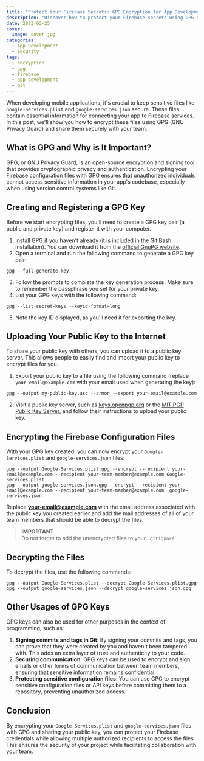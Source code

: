 ```yaml
---
title: "Protect Your Firebase Secrets: GPG Encryption for App Development"
description: "Discover how to protect your Firebase secrets using GPG encryption for mobile apps, ensuring data security and safeguarding sensitive information from unauthorized access in your git repositories."
date: 2023-03-25
cover:
  image: cover.jpg
categories:
  - App Development
  - Security
tags:
  - encryption
  - gpg
  - firebase
  - app development
  - git
---
```


When developing mobile applications, it's crucial to keep sensitive files like `Google-Services.plist` and `google-services.json` secure. These files contain essential information for connecting your app to Firebase services. In this post, we'll show you how to encrypt these files using GPG (GNU Privacy Guard) and share them securely with your team.

## What is GPG and Why is It Important?

GPG, or GNU Privacy Guard, is an open-source encryption and signing tool that provides cryptographic privacy and authentication. Encrypting your Firebase configuration files with GPG ensures that unauthorized individuals cannot access sensitive information in your app's codebase, especially when using version control systems like Git.

## Creating and Registering a GPG Key

Before we start encrypting files, you'll need to create a GPG key pair (a public and private key) and register it with your computer.

1. Install GPG if you haven't already (it is included in the Git Bash installation). You can download it from the [official GnuPG website](https://gnupg.org/download/).
2. Open a terminal and run the following command to generate a GPG key pair:  

  ```shell
  gpg --full-generate-key
  ```

3. Follow the prompts to complete the key generation process. Make sure to remember the passphrase you set for your private key.
4. List your GPG keys with the following command:  
  ```shell
  gpg --list-secret-keys --keyid-format=long
  ```
5. Note the key ID displayed, as you'll need it for exporting the key.

## Uploading Your Public Key to the Internet

To share your public key with others, you can upload it to a public key server. This allows people to easily find and import your public key to encrypt files for you.

1. Export your public key to a file using the following command (replace `your-email@example.com` with your email used when generating the key):  

  ```shell
  gpg --output my-public-key.asc --armor --export your-email@example.com
  ```

2. Visit a public key server, such as [keys.openpgp.org](https://keys.openpgp.org/) or the [MIT PGP Public Key Server](https://pgp.mit.edu/), and follow their instructions to upload your public key.

## Encrypting the Firebase Configuration Files

With your GPG key created, you can now encrypt your `Google-Services.plist` and `google-services.json` files:

```shell
gpg --output Google-Services.plist.gpg --encrypt --recipient your-email@example.com --recipient your-team-member@example.com Google-Services.plist
gpg --output google-services.json.gpg --encrypt --recipient your-email@example.com --recipient your-team-member@example.com  google-services.json
```

Replace **your-email@example.com** with the email address associated with the public key you created earlier and add the mail addresses of all of your team members that should be able to decrypt the files.

> **IMPORTANT**  
> Do not forget to add the unencrypted files to your `.gitignore`.

## Decrypting the Files

To decrypt the files, use the following commands:

```shell
gpg --output Google-Services.plist --decrypt Google-Services.plist.gpg
gpg --output google-services.json --decrypt google-services.json.gpg
```

## Other Usages of GPG Keys

GPG keys can also be used for other purposes in the context of programming, such as:

1. **Signing commits and tags in Git**: By signing your commits and tags, you can prove that they were created by you and haven't been tampered with. This adds an extra layer of trust and authenticity to your code.
2. **Securing communication**: GPG keys can be used to encrypt and sign emails or other forms of communication between team members, ensuring that sensitive information remains confidential.
3. **Protecting sensitive configuration files**: You can use GPG to encrypt sensitive configuration files or API keys before committing them to a repository, preventing unauthorized access.

## Conclusion

By encrypting your `Google-Services.plist` and `google-services.json` files with GPG and sharing your public key, you can protect your Firebase credentials while allowing multiple authorized recipients to access the files. This ensures the security of your project while facilitating collaboration with your team.
